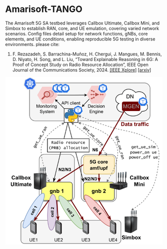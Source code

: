 # Amarisoft-TANGO
The Amarisoft 5G SA testbed leverages Callbox Ultimate, Callbox Mini, and Simbox to establish RAN, core, and UE emulation, covering varied network scenarios. Config files detail setup for network functions, gNBs, core elements, and UE conditions, enabling reproducible 5G testing in diverse environments. please cite:

1) F. Rezazadeh, S. Barrachina-Muñoz, H. Chergui, J. Mangues, M. Bennis, D. Niyato, H. Song, and L. Liu, “Toward Explainable Reasoning in 6G: A Proof of Concept Study on Radio Resource Allocation”, IEEE Open Journal of the Communications Society, 2024. [[IEEE Xplore]](https://ieeexplore.ieee.org/document/10689363) [[arxiv]](https://arxiv.org/abs/2407.10186)
   
<img src="img/Testbed-Farhad_Rezazadeh.png"/>


